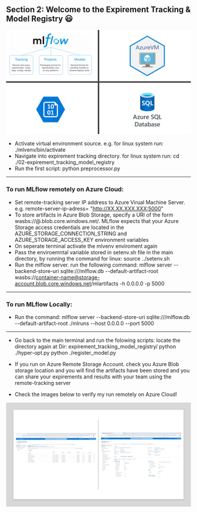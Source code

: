 ## Section 2: Welcome to the Expirement Tracking & Model Registry :smiley:

![alt text](<..//artifacts/images/expirement-tracking.png>)


- Activate virtual environment source. e.g. for linux system run: 
  ./mlvenv/bin/activate
- Navigate into expirement tracking directory. for linux system run:
  cd ./02-expirement_tracking_model_registry
- Run the first script: 
  python preprocessor.py

----------------------------------------------------------------------------------------------------------------------------------------------------------------------------
### To run MLflow remotely on Azure Cloud:
- Set remote-tracking server IP address to Azure Virual Machine Server. e.g. remote-server-ip-adress= "http://XX.XX.XXX.XXX:5000"
- To store artifacts in Azure Blob Storage, specify a URI of the form wasbs://<container>@<storage-account>.blob.core.windows.net/<path>. MLflow expects that your Azure Storage access credentials are located in the AZURE_STORAGE_CONNECTION_STRING and AZURE_STORAGE_ACCESS_KEY environment variables
- On seperate terminal activate the mlvenv enviroment again
- Pass the enviroemntal variable stored in setenv.sh file in the main directory, by running the command for linux: source ../setenv.sh
- Run the mlflow server. run the following command: 
    mlflow server --backend-store-uri sqlite:///mlflow.db --default-artifact-root wasbs://container-name@storage-account.blob.core.windows.net/mlartifacts -h 0.0.0.0 -p 5000
----------------------------------------------------------------------------------------------------------------------------------------------------------------------------
### To run MLflow Locally:
- Run the command: mlflow server --backend-store-uri sqlite:///mlflow.db --default-artifact-root ./mlruns --host 0.0.0.0 --port 5000
----------------------------------------------------------------------------------------------------------------------------------------------------------------------------
- Go back to the main terminal and run the folowing scripts: locate the directory again at Dir: expirement_tracking_model_registry/
    python ./hyper-opt.py
    python ./register_model.py

- If you run on Azure Remote Storage Account. check you Azure Blob storage location and you will find the artifacts have been stored and you can share your expirements and results with your team using the remote-tracking server
- Check the images below to verify my run remotely on Azure Cloud!


![alt text](../artifacts/images/mlflow-azure.png)